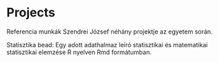 # Projects
Referencia munkák
Szendrei József néhány projektje az egyetem során.

Statisztika bead:
Egy adott adathalmaz leíró statisztikai és matematikai statisztikai elemzése R nyelven Rmd formátumban.

